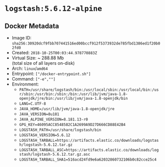 # `logstash:5.6.12-alpine`

## Docker Metadata

- Image ID: `sha256:30920dcf9fbb707441516ed00bccf912f5373932de785fbd1386ed1f20b02fd0`
- Created: `2018-10-25T00:03:44.978770883Z`
- Virtual Size: ~ 288.88 Mb  
  (total size of all layers on-disk)
- Arch: `linux`/`amd64`
- Entrypoint: `["/docker-entrypoint.sh"]`
- Command: `["-e",""]`
- Environment:
  - `PATH=/usr/share/logstash/bin:/usr/local/sbin:/usr/local/bin:/usr/sbin:/usr/bin:/sbin:/bin:/usr/lib/jvm/java-1.8-openjdk/jre/bin:/usr/lib/jvm/java-1.8-openjdk/bin`
  - `LANG=C.UTF-8`
  - `JAVA_HOME=/usr/lib/jvm/java-1.8-openjdk/jre`
  - `JAVA_VERSION=8u181`
  - `JAVA_ALPINE_VERSION=8.181.13-r0`
  - `GPG_KEY=46095ACC8548582C1A2699A9D27D666CD88E42B4`
  - `LOGSTASH_PATH=/usr/share/logstash/bin`
  - `LOGSTASH_VERSION=5.6.12`
  - `LOGSTASH_TARBALL=https://artifacts.elastic.co/downloads/logstash/logstash-5.6.12.tar.gz`
  - `LOGSTASH_TARBALL_ASC=https://artifacts.elastic.co/downloads/logstash/logstash-5.6.12.tar.gz.asc`
  - `LOGSTASH_TARBALL_SHA1=516acd24fd9e6a62032860732106b0c82cce25c4`
